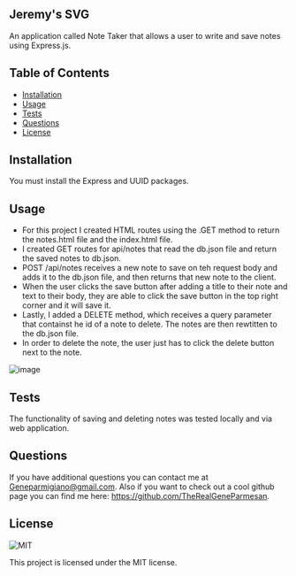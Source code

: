 ## Jeremy's SVG
    
   An application called Note Taker that allows a user to write and save notes using Express.js. 

## Table of Contents

- [Installation](#installation)
- [Usage](#usage)
- [Tests](#tests)
- [Questions](#questions)
- [License](#license)

## Installation

You must install the Express and UUID packages.


## Usage

- For this project I created HTML routes using the .GET method to return the notes.html file and the index.html file. 
- I created GET routes for api/notes that read the db.json file and return the saved notes to db.json. 
- POST /api/notes receives a new note to save on teh request body and adds it to the db.json file, and then returns that new note to the client. 
- When the user clicks the save button after adding a title to their note and text to their body, they are able to click the save button in the top right corner and it will save it.
- Lastly, I added a DELETE method, which receives a query parameter that containst he id of a note to delete. The notes are then rewtitten to the db.json file.
- In order to delete the note, the user just has to click the delete button next to the note. 

![image](https://user-images.githubusercontent.com/119083185/224119217-16e0624f-2f91-47b1-b130-6cd73314084f.png)

## Tests

The functionality of saving and deleting notes was tested locally and via web application. 

## Questions

If you have additional questions you can contact me at Geneparmigiano@gmail.com. Also if you want to check out a cool github page you can find me here: https://github.com/TheRealGeneParmesan.

## License

![MIT](https://img.shields.io/badge/license-MIT-brightgreen)

This project is licensed under the MIT license.
